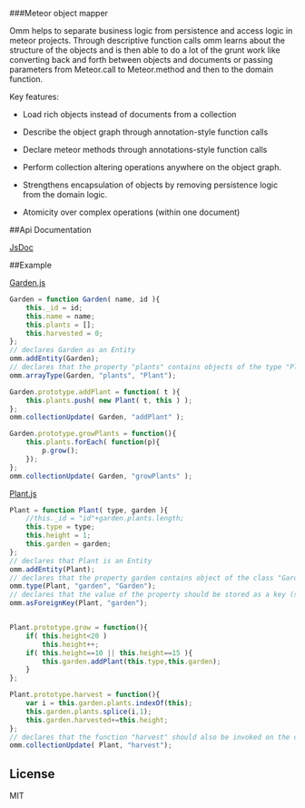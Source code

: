 ###Meteor object mapper

Omm helps to separate business logic from persistence and access logic in meteor projects. Through descriptive function
calls omm learns about the structure of the objects and is then able to do a lot of the grunt work like converting back and
forth between objects and documents or passing parameters from Meteor.call to Meteor.method and then to the domain function.

Key features:

- Load rich objects instead of documents from a collection

- Describe the object graph through annotation-style function calls

- Declare meteor methods through annotations-style function calls

- Perform collection altering operations anywhere on the object graph.

- Strengthens encapsulation of objects by removing persistence logic from the domain logic.

- Atomicity over complex operations (within one document)

##Api Documentation

[JsDoc](https://bvanheukelom.github.io/omm/test_meteor_web/packages/omm/out/omm.html)

##Example

[Garden.js](example/Garden.js)
```js
Garden = function Garden( name, id ){
	this._id = id;
	this.name = name;
	this.plants = [];
	this.harvested = 0;
};
// declares Garden as an Entity
omm.addEntity(Garden);
// declares that the property "plants" contains objects of the type "Plant"
omm.arrayType(Garden, "plants", "Plant");

Garden.prototype.addPlant = function( t ){
	this.plants.push( new Plant( t, this ) );
};
omm.collectionUpdate( Garden, "addPlant" );

Garden.prototype.growPlants = function(){
	this.plants.forEach( function(p){
		p.grow();
	});
};
omm.collectionUpdate( Garden, "growPlants" );
```

[Plant.js](example/Plant.js)
```js
Plant = function Plant( type, garden ){
	//this._id = "id"+garden.plants.length;
	this.type = type;
	this.height = 1;
	this.garden = garden;
};
// declares that Plant is an Entity
omm.addEntity(Plant);
// declares that the property garden contains object of the class "Garden"
omm.type(Plant, "garden", "Garden");
// declares that the value of the property should be stored as a key (string) rather than the actual object
omm.asForeignKey(Plant, "garden");


Plant.prototype.grow = function(){
	if( this.height<20 )
		this.height++;
	if( this.height==10 || this.height==15 ){
		this.garden.addPlant(this.type,this.garden);
	}
};

Plant.prototype.harvest = function(){
	var i = this.garden.plants.indexOf(this);
	this.garden.plants.splice(i,1);
	this.garden.harvested+=this.height;
};
// declares that the function "harvest" should also be invoked on the object in the collection.
omm.collectionUpdate( Plant, "harvest");

```

## License

MIT


